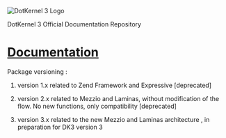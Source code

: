 ![DotKernel 3 Logo ](logo1.png)

DotKernel 3 Official Documentation Repository

# [Documentation](docs)

Package versioning :
1. version 1.x related to Zend Framework  and Expressive [deprecated]

2. version 2.x related to Mezzio and Laminas, without modification of the flow. No new functions, only compatibility [deprecated]

3. version 3.x related to the new Mezzio and Laminas architecture , in preparation for DK3 version 3
